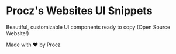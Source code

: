 # Procz's Websites UI Snippets

Beautiful, customizable UI components ready to copy (Open Source Website!)

Made with ❤️ by Procz
